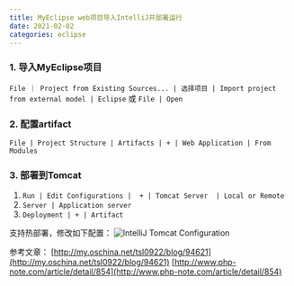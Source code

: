 ```yaml
---
title: MyEclipse web项目导入IntelliJ并部署运行
date: 2021-02-02
categories: eclipse
---
```


### 1. 导入MyEclipse项目
`File ｜ Project from Existing Sources... | 选择项目 | Import project from external model | Eclipse`
或
`File | Open`
### 2. 配置artifact
`File | Project Structure | Artifacts | + | Web Application | From Modules`
### 3. 部署到Tomcat
1. `Run | Edit Configurations |  + | Tomcat Server  | Local or Remote`
2. `Server | Application server`
3. `Deployment | + | Artifact`

支持热部署，修改如下配置：
![IntelliJ Tomcat Configuration](http://leanote.com/api/file/getImage?fileId=569ef01dab64415be1006c7b)

参考文章：
[http://my.oschina.net/tsl0922/blog/94621](http://my.oschina.net/tsl0922/blog/94621)
[http://www.php-note.com/article/detail/854](http://www.php-note.com/article/detail/854)
